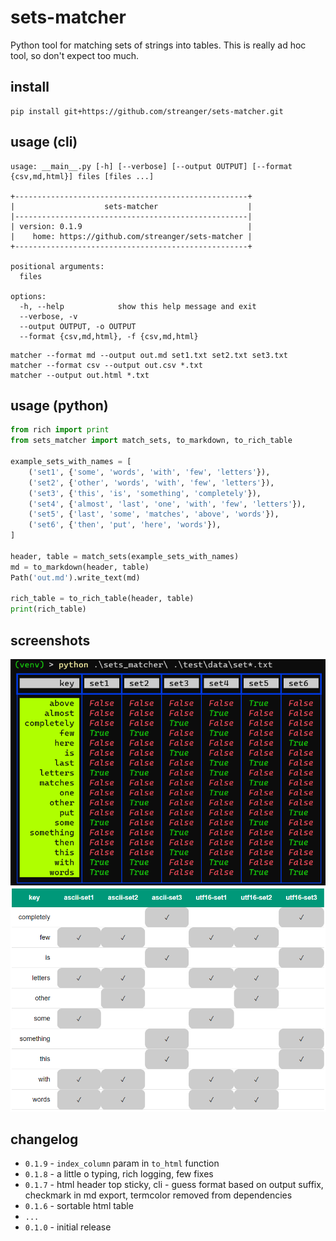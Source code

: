 # sets-matcher

Python tool for matching sets of strings into tables. This is really ad hoc tool, so don't expect too much.

## install

```
pip install git+https://github.com/streanger/sets-matcher.git
```

## usage (cli)

```
usage: __main__.py [-h] [--verbose] [--output OUTPUT] [--format {csv,md,html}] files [files ...]

+----------------------------------------------------+
|                    sets-matcher                    |
|----------------------------------------------------|
| version: 0.1.9                                     |
|    home: https://github.com/streanger/sets-matcher |
+----------------------------------------------------+

positional arguments:
  files

options:
  -h, --help            show this help message and exit
  --verbose, -v
  --output OUTPUT, -o OUTPUT
  --format {csv,md,html}, -f {csv,md,html}
```

```
matcher --format md --output out.md set1.txt set2.txt set3.txt
matcher --format csv --output out.csv *.txt
matcher --output out.html *.txt
```

## usage (python)

```python
from rich import print
from sets_matcher import match_sets, to_markdown, to_rich_table

example_sets_with_names = [
    ('set1', {'some', 'words', 'with', 'few', 'letters'}),
    ('set2', {'other', 'words', 'with', 'few', 'letters'}),
    ('set3', {'this', 'is', 'something', 'completely'}),
    ('set4', {'almost', 'last', 'one', 'with', 'few', 'letters'}),
    ('set5', {'last', 'some', 'matches', 'above', 'words'}),
    ('set6', {'then', 'put', 'here', 'words'}),
]

header, table = match_sets(example_sets_with_names)
md = to_markdown(header, table)
Path('out.md').write_text(md)

rich_table = to_rich_table(header, table)
print(rich_table)
```

## screenshots

![image](images/matcher.png)
![image](images/matcher-to-html2.png)


## changelog

- `0.1.9` - `index_column` param in `to_html` function
- `0.1.8` - a little o typing, rich logging, few fixes
- `0.1.7` - html header top sticky, cli - guess format based on output suffix, checkmark in md export, termcolor removed from dependencies
- `0.1.6` - sortable html table
- `...`
- `0.1.0` - initial release
